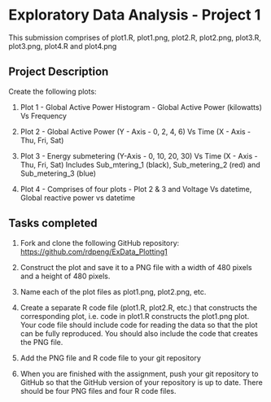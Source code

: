 Exploratory Data Analysis - Project 1
=====================================

This submission comprises of plot1.R, plot1.png, plot2.R, plot2.png, plot3.R, plot3.png, plot4.R and plot4.png


Project Description
-------------------
Create the following plots:

1. Plot 1 - Global Active Power Histogram - Global Active Power (kilowatts) Vs Frequency

2. Plot 2 - Global Active Power (Y - Axis - 0, 2, 4, 6) Vs Time (X - Axis - Thu, Fri, Sat)

3. Plot 3 - Energy submetering (Y-Axis - 0, 10, 20, 30) Vs Time (X - Axis - Thu, Fri, Sat) Includes Sub_mtering_1 (black), Sub_metering_2 (red) and Sub_metering_3 (blue)

4. Plot 4 - Comprises of four plots - Plot 2 & 3 and Voltage Vs datetime, Global reactive power vs datetime

Tasks completed
---------------
1. Fork and clone the following GitHub repository: https://github.com/rdpeng/ExData_Plotting1

2. Construct the plot and save it to a PNG file with a width of 480 pixels and a height of 480 pixels.

3. Name each of the plot files as plot1.png, plot2.png, etc.

4. Create a separate R code file (plot1.R, plot2.R, etc.) that constructs the corresponding plot, i.e. code in plot1.R constructs the plot1.png plot. Your code file should include code for reading the data so that the plot can be fully reproduced. You should also include the code that creates the PNG file.

5. Add the PNG file and R code file to your git repository

6. When you are finished with the assignment, push your git repository to GitHub so that the GitHub version of your repository is up to date. There should be four PNG files and four R code files.